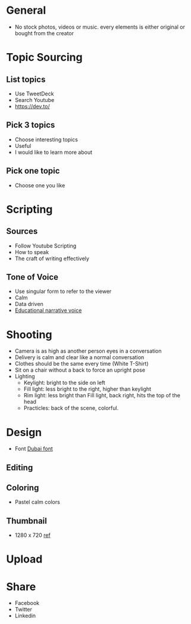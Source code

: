 # General

+ No stock photos, videos or music. every elements is either original or bought from the creator


# Topic Sourcing

## List topics
- Use TweetDeck 
- Search Youtube
- https://dev.to/

## Pick 3 topics
- Choose interesting topics
- Useful
- I would like to learn more about

## Pick one topic
- Choose one you like


# Scripting

## Sources
- Follow Youtube Scripting
- How to speak
- The craft of writing effectively

## Tone of Voice
+ Use singular form to refer to the viewer
+ Calm
+ Data driven
+ [Educational narrative voice ](https://youtu.be/wfUT6eY0Krw?t=910)

# Shooting

+ Camera is as high as another person eyes in a conversation
+ Delivery is calm and clear like a normal conversation
+ Clothes should be the same every time (White T-Shirt)
+ Sit on a chair without a back to force an upright pose
+ Lighting
  + Keylight: bright to the side on left
  + Fill light: less bright to the right, higher than keylight
  + Rim light: less bright than Fill light, back right, hits the top of the head
  + Practicles: back of the scene, colorful.

# Design 
+ Font [Dubai font](https://dubaifont.com/)
  
## Editing

## Coloring
+ Pastel calm colors

## Thumbnail
+ 1280 x 720 [ref](https://support.google.com/youtube/answer/72431)

# Upload

# Share

+ Facebook
+ Twitter
+ Linkedin
